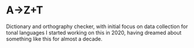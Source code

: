 # A→Z+T
Dictionary and orthography checker, with initial focus on data collection for tonal languages
I started working on this in 2020, having dreamed about something like this for almost a decade.
